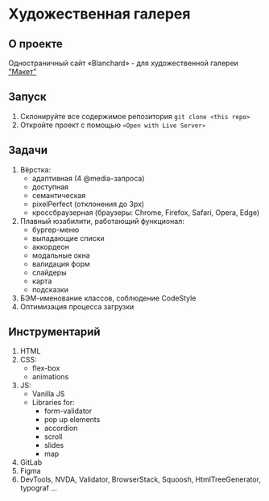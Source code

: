 # Художественная галерея
## О проекте

Одностраничный сайт «Blanchard» - для художественной галереи 
["Макет"](https://www.figma.com/file/uJUg7Egs9v7hA4tAGTW7hc/Blanchard-(Copy)?type=design&mode=dev)


## Запуск
1. Склонируйте все содержимое репозитория `git clone <this repo>`
1. Откройте проект с помощью `«Open with Live Server»`


## Задачи

1. Вёрстка:
   - адаптивная (4 @media-запроса)
   - доступная
   - семантическая 
   - pixelPerfect (отклонения до 3px)
   - кроссбраузерная (браузеры: Chrome, Firefox, Safari, Opera, Edge)
1. Плавный юзабилити, работающий функционал:
   - бургер-меню
   - выпадающие списки
   - аккордеон
   - модальные окна
   - валидация форм
   - слайдеры
   - карта
   - подсказки
1. БЭМ-именование классов, соблюдение CodeStyle
1. Оптимизация процесса загрузки

## Инструментарий

1. HTML
1. CSS:
   - flex-box
   - animations
1. JS:
   - Vanilla JS
   - Libraries for:
      -  form-validator
      -  pop up elements
      -  accordion
      -  scroll
      -  slides
      -  map
1. GitLab
1. Figma
1. DevTools, NVDA, Validator, BrowserStack, Squoosh, HtmlTreeGenerator, typograf …

